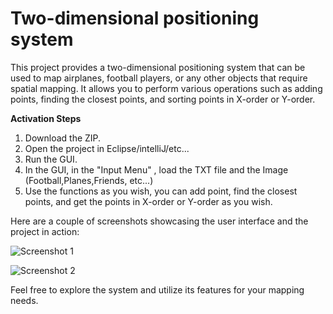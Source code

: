 # Two-dimensional positioning system

This project provides a two-dimensional positioning system that can be used to map airplanes, football players, or any other objects that require spatial mapping. It allows you to perform various operations such as adding points, finding the closest points, and sorting points in X-order or Y-order.

**Activation Steps**

1. Download the ZIP.
2. Open the project in Eclipse/intelliJ/etc...
3. Run the GUI.
4. In the GUI, in the "Input Menu" , load the TXT file and the Image (Football,Planes,Friends, etc...)
5. Use the functions as you wish, you can add point, find the closest points, and get the points in X-order or Y-order as you wish.


Here are a couple of screenshots showcasing the user interface and the project in action: 

![Screenshot 1](https://github.com/Idan1414/Two-dimensional-positioning-system/assets/133697418/d1840518-37bf-4216-a80b-9b30d389b892)

![Screenshot 2](https://github.com/Idan1414/Two-dimensional-positioning-system/assets/133697418/6eb968c2-0636-496e-8b9b-55a91c7c0e53)

Feel free to explore the system and utilize its features for your mapping needs.
